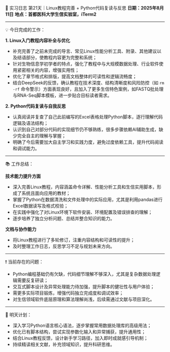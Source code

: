 🧬 实习日志 第21天｜Linux教程完善 + Python代码复读与反思
**日期：2025年8月11日**
**地点：首都医科大学生信实验室，iTerm2**

---

💡 今日完成的工作：

**1. Linux入门教程内容补全与优化**

* 补充完善了之前未完成的导言、常见Linux性能分析工具、附录、其他建议以及结语部分，使教程内容更为完整和系统；
* 针对生物信息学初学者的特点，强化了教程中与大规模数据处理、行业软件使用紧密相关的内容，增强实用性；
* 优化了章节格式和排版，提高文档整体的可读性和逻辑流畅度；
* 结合DeepSeek的反馈，确认教程在技术深度、结构清晰度和风险防控（如 `rm -rf` 命令警示）方面表现良好，且加入了更多生信特色案例，如FASTQ批处理与RNA-Seq脚本模板，进一步贴合目标读者需求。

**2. Python代码复读与自我反思**

* 认真阅读并复查了自己此前编写的Excel表格处理Python脚本，逐行理解代码逻辑及语法结构；
* 认识到自己对部分代码的实现细节仍不够熟练，很多步骤依赖AI辅助生成，缺少完全自主的理解与掌握；
* 明确了今后需要加大自主学习和实践力度，避免过度依赖工具，提升代码阅读和调试能力。

---

📚 工作总结：

**技术能力提升方面**

* 深入完善Linux教程，内容涵盖命令详解、性能分析工具和生信实用脚本，形成了系统且面向应用的教材；
* 掌握了Python在数据清洗和文件处理中的实际应用，尤其是利用pandas进行Excel数据读写及格式校验；
* 在实践中强化了对Linux环境下软件安装、环境配置及错误排查的理解；
* 逐步培养了独立分析问题、总结并整合知识的能力。

**文档与协作能力**

* 将Linux教程进行了多轮修订，注重内容结构和可读性的提升；
* 及时整理工作日志，反思学习不足与规划未来方向。

---

❗ 当前存在的问题：

* Python编程基础仍有欠缺，代码细节理解不够深入，尤其是复杂数据处理逻辑需要反复研读；
* 交互式脚本设计及异常处理能力待加强，提升脚本的健壮性与用户体验；
* 需更多实际项目锻炼，增强代码独立完成度和调试效率；
* 对生信领域软件底层原理和算法理解尚浅，后续需通过文献与项目深化。

---

🎯 明天计划：

* 深入学习Python语言核心语法，逐步掌握常用数据处理库的高级用法；
* 优化已有脚本结构，尝试实现参数化输入和异常捕获，提升通用性；
* 结合Linux教程反馈，设计新手学习路径，加入即时成就感引导机制；
* 持续精读相关文献，补充领域知识，提升科研思维。
